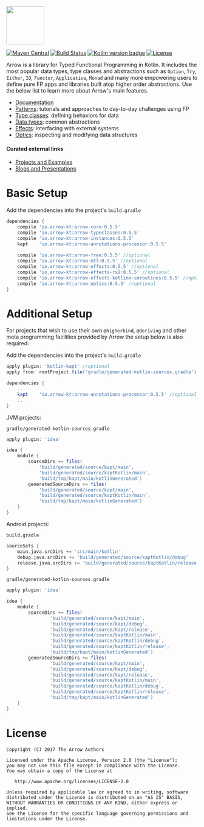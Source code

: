 <img height="100" src="https://avatars2.githubusercontent.com/u/29458023?v=4&amp;s=200" width="100">

[![Maven Central](https://maven-badges.herokuapp.com/maven-central/io.arrow-kt/arrow-core/badge.svg)](https://maven-badges.herokuapp.com/maven-central/io.arrow-kt/arrow-core)
[![Build Status](https://travis-ci.org/arrow-kt/arrow.svg?branch=master)](https://travis-ci.org/arrow-kt/arrow/)
[![Kotlin version badge](https://img.shields.io/badge/kotlin-1.2.0-blue.svg)](http://kotlinlang.org/)
[![License](https://img.shields.io/badge/License-Apache%202.0-blue.svg)](http://www.apache.org/licenses/LICENSE-2.0)

Λrrow is a library for Typed Functional Programming in Kotlin.
It includes the most popular data types, type classes and abstractions such as `Option`, `Try`, `Either`, `IO`, `Functor`, `Applicative`, `Monad` and many more empowering users to define pure FP apps and libraries built atop higher order abstractions. Use the below list to learn more about Λrrow's main features.

- [Documentation](http://arrow-kt.io)
- [Patterns](http://arrow-kt.io/docs/patterns/glossary/): tutorials and approaches to day-to-day challenges using FP 
- [Type classes](http://arrow-kt.io/docs/typeclasses/functor/): defining behaviors for data
- [Data types](http://arrow-kt.io/docs/datatypes/option/): common abstractions
- [Effects](http://arrow-kt.io/docs/effects/io/): interfacing with external systems
- [Optics](http://arrow-kt.io/docs/optics/iso/): inspecting and modifying data structures

#### Curated external links

- [Projects and Examples](http://arrow-kt.io/docs/quickstart/projects/)
- [Blogs and Presentations](http://arrow-kt.io/docs/quickstart/blogs/)

# Basic Setup

Add the dependencies into the project's `build.gradle`

```groovy
dependencies {
    compile 'io.arrow-kt:arrow-core:0.5.5'
    compile 'io.arrow-kt:arrow-typeclasses:0.5.5' 
    compile 'io.arrow-kt:arrow-instances:0.5.5' 
    kapt    'io.arrow-kt:arrow-annotations-processor:0.5.5' 
    
    compile 'io.arrow-kt:arrow-free:0.5.5' //optional
    compile 'io.arrow-kt:arrow-mtl:0.5.5' //optional
    compile 'io.arrow-kt:arrow-effects:0.5.5' //optional
    compile 'io.arrow-kt:arrow-effects-rx2:0.5.5' //optional
    compile 'io.arrow-kt:arrow-effects-kotlinx-coroutines:0.5.5' //optional
    compile 'io.arrow-kt:arrow-optics:0.5.5' //optional
}
```

# Additional Setup

For projects that wish to use their own `@higherkind`, `@deriving` and other meta programming facilities provided by Λrrow
the setup below is also required:

Add the dependencies into the project's `build.gradle`

```groovy
apply plugin: 'kotlin-kapt' //optional
apply from: rootProject.file('gradle/generated-kotlin-sources.gradle') //optional

dependencies {
    ...
    kapt    'io.arrow-kt:arrow-annotations-processor:0.5.5' //optional
    ...
}
```

JVM projects:

`gradle/generated-kotlin-sources.gradle`
```groovy
apply plugin: 'idea'

idea {
    module {
        sourceDirs += files(
            'build/generated/source/kapt/main',
            'build/generated/source/kaptKotlin/main',
            'build/tmp/kapt/main/kotlinGenerated')
        generatedSourceDirs += files(
            'build/generated/source/kapt/main',
            'build/generated/source/kaptKotlin/main',
            'build/tmp/kapt/main/kotlinGenerated')
    }
}
```

Android projects:

`build.gradle`
```groovy
sourceSets {
    main.java.srcDirs += 'src/main/kotlin'
    debug.java.srcDirs += 'build/generated/source/kaptKotlin/debug'
    release.java.srcDirs += 'build/generated/source/kaptKotlin/release'
}
```

`gradle/generated-kotlin-sources.gradle`
```groovy
apply plugin: 'idea'

idea {
    module {
        sourceDirs += files(
                'build/generated/source/kapt/main',
                'build/generated/source/kapt/debug',
                'build/generated/source/kapt/release',
                'build/generated/source/kaptKotlin/main',
                'build/generated/source/kaptKotlin/debug',
                'build/generated/source/kaptKotlin/release',
                'build/tmp/kapt/main/kotlinGenerated')
        generatedSourceDirs += files(
                'build/generated/source/kapt/main',
                'build/generated/source/kapt/debug',
                'build/generated/source/kapt/release',
                'build/generated/source/kaptKotlin/main',
                'build/generated/source/kaptKotlin/debug',
                'build/generated/source/kaptKotlin/release',
                'build/tmp/kapt/main/kotlinGenerated')
    }
}
```

# License

    Copyright (C) 2017 The Arrow Authors

    Licensed under the Apache License, Version 2.0 (the "License");
    you may not use this file except in compliance with the License.
    You may obtain a copy of the License at

       http://www.apache.org/licenses/LICENSE-2.0

    Unless required by applicable law or agreed to in writing, software
    distributed under the License is distributed on an "AS IS" BASIS,
    WITHOUT WARRANTIES OR CONDITIONS OF ANY KIND, either express or implied.
    See the License for the specific language governing permissions and
    limitations under the License.

